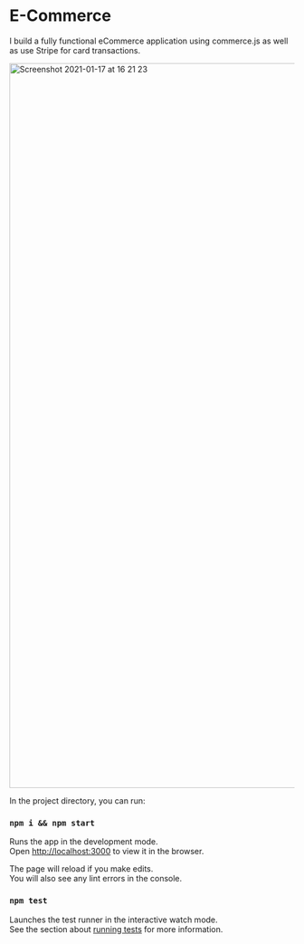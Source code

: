 # E-Commerce


I build a fully functional eCommerce application using commerce.js as well as use Stripe for card transactions. 

<img width="1280" alt="Screenshot 2021-01-17 at 16 21 23" src="https://user-images.githubusercontent.com/65912918/106509830-024f8480-64c6-11eb-8d5f-5e108a5527f7.png">


In the project directory, you can run:

### `npm i && npm start`

Runs the app in the development mode.<br />
Open [http://localhost:3000](http://localhost:3000) to view it in the browser.

The page will reload if you make edits.<br />
You will also see any lint errors in the console.

### `npm test`

Launches the test runner in the interactive watch mode.<br />
See the section about [running tests](https://facebook.github.io/create-react-app/docs/running-tests) for more information.

